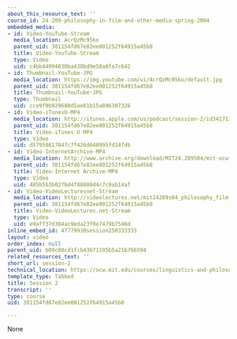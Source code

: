 ```yaml
---
about_this_resource_text: ''
course_id: 24-209-philosophy-in-film-and-other-media-spring-2004
embedded_media:
- id: Video-YouTube-Stream
  media_location: AcrQzMc95ko
  parent_uid: 381154fd67e82ee801252f64915a45b8
  title: Video-YouTube-Stream
  type: Video
  uid: c4bb44994830ba438bd9e58a8fa7c642
- id: Thumbnail-YouTube-JPG
  media_location: https://img.youtube.com/vi/AcrQzMc95ko/default.jpg
  parent_uid: 381154fd67e82ee801252f64915a45b8
  title: Thumbnail-YouTube-JPG
  type: Thumbnail
  uid: cce9f9b929680d5ae81b15a896307326
- id: Video-iTunesU-MP4
  media_location: http://itunes.apple.com/us/podcast/session-2/id341713910?i=63769045
  parent_uid: 381154fd67e82ee801252f64915a45b8
  title: Video-iTunes U-MP4
  type: Video
  uid: d57950817847c7f426d640995fd24fdb
- id: Video-InternetArchive-MP4
  media_location: http://www.archive.org/download/MIT24.209S04/mit-ocw-24.209-singer-17feb2004-220k.mp4
  parent_uid: 381154fd67e82ee801252f64915a45b8
  title: Video-Internet Archive-MP4
  type: Video
  uid: 485b5b3b02fbd4f88808d4c7c9ab14af
- id: Video-VideoLecturesnet-Stream
  media_location: http://videolectures.net/mit24209s04_philosophy_film_media/
  parent_uid: 381154fd67e82ee801252f64915a45b8
  title: Video-VideoLectures.net-Stream
  type: Video
  uid: e9aff37d384ac9eda23f0e7479b7546d
inline_embed_id: 47779910session250333333
layout: video
order_index: null
parent_uid: b09c88cd1fcb43b71195b5a21b766594
related_resources_text: ''
short_url: session-2
technical_location: https://ocw.mit.edu/courses/linguistics-and-philosophy/24-209-philosophy-in-film-and-other-media-spring-2004/video-lectures/session-2
template_type: Tabbed
title: Session 2
transcript: ''
type: course
uid: 381154fd67e82ee801252f64915a45b8

---
```

None